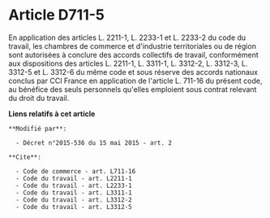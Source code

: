 # Article D711-5

En application des articles L. 2211-1, L. 2233-1 et L. 2233-2 du code du travail, les chambres de commerce et d'industrie
territoriales ou de région sont autorisées à conclure des accords collectifs de travail, conformément aux dispositions des
articles L. 2211-1, L. 3311-1, L. 3312-2, L. 3312-3, L. 3312-5 et L. 3312-6 du même code et sous réserve des accords
nationaux conclus par CCI France en application de l'article L. 711-16 du présent code, au bénéfice des seuls personnels
qu'elles emploient sous contrat relevant du droit du travail.

**Liens relatifs à cet article**

	**Modifié par**:

	  - Décret n°2015-536 du 15 mai 2015 - art. 2

	**Cite**:

	  - Code de commerce - art. L711-16
	  - Code du travail - art. L2211-1
	  - Code du travail - art. L2233-1
	  - Code du travail - art. L3311-1
	  - Code du travail - art. L3312-2
	  - Code du travail - art. L3312-5
